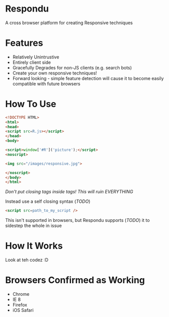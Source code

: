 Respondu
==

A cross browser platform for creating Responsive techniques





Features
===

* Relatively Unintrustive
* Entirely client side
* Gracefully Degrades for non-JS clients (e.g. search bots)
* Create your own responsive techniques!
* Forward looking - simple feature detection will cause it to become easily compatible with future browsers

How To Use
===

```html
<!DOCTYPE HTML>
<html>
<head>
<script src=R.js></script>
</head>
<body>

<script>window['#R']('picture');</script>
<noscript>

<img src="/images/responsive.jpg">

</noscript>
</body>
</html>

```

*Don't put closing </script> tags inside <noscript> tags! This will ruin EVERYTHING*

Instead use a self closing syntax  (*TODO*)

```html
<script src=path_to_my_script />
```

This isn't supported in browsers, but Respondu supports (*TODO*) it to sidestep the whole </script> in <noscript> issue

How It Works
===

Look at teh codez :D


Browsers Confirmed as Working
===

* Chrome
* IE 8
* Firefox
* iOS Safari
